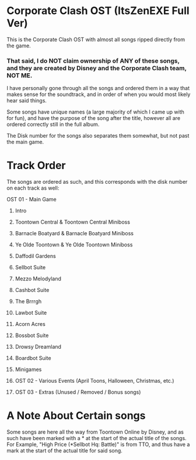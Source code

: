 # Corporate Clash OST (ItsZenEXE Full Ver)

This is the Corporate Clash OST with almost all songs ripped directly from the game.
### That said, I do NOT claim ownership of ANY of these songs, and they are created by Disney and the Corporate Clash team, NOT ME.
I have personally gone through all the songs and ordered them in a way that makes sense for the soundtrack, and in order of when you would most likely hear said things.

Some songs have unique names (a large majority of which I came up with for fun), and have the purpose of the song after the title, however all are ordered correctly still in the full album.

The Disk number for the songs also separates them somewhat, but not past the main game.

# Track Order

The songs are ordered as such, and this corresponds with the disk number on each track as well:

OST 01 - Main Game
1) Intro
2) Toontown Central & Toontown Central Miniboss
3) Barnacle Boatyard & Barnacle Boatyard Miniboss
4) Ye Olde Toontown & Ye Olde Toontown Miniboss
5) Daffodil Gardens
6) Sellbot Suite
7) Mezzo Melodyland
8) Cashbot Suite
9) The Brrrgh
10) Lawbot Suite
11) Acorn Acres
12) Bossbot Suite
13) Drowsy Dreamland
14) Boardbot Suite
15) Minigames

16) OST 02 - Various Events (April Toons, Halloween, Christmas, etc.)

17) OST 03 - Extras (Unused / Removed / Bonus songs)

# A Note About Certain songs
Some songs are here all the way from Toontown Online by Disney, and as such have been marked with a * at the start of the actual title of the songs. For Example, "High Price (*Sellbot Hq: Battle)" is from TTO, and thus have a mark at the start of the actual title for said song.
